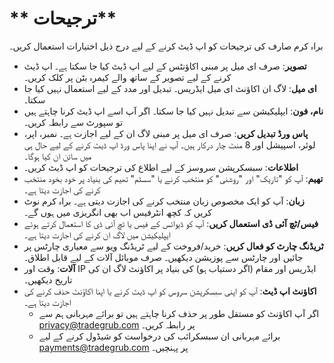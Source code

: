 # ** ترجیحات**
  
  
براہ کرم صارف کی ترجیحات کو اپ ڈیٹ کرنے کے لیے درج ذیل اختیارات استعمال کریں۔ 
- **تصویر**: صرف ای میل پر مبنی اکاؤنٹس کے لیے اپ ڈیٹ کیا جا سکتا ہے۔ اپ ڈیٹ کرنے کے لیے تصویر کے ساتھ والے کیمرہ بٹن پر کلک کریں۔
- **ای میل**: لاگ ان اکاؤنٹ ای میل ایڈریس۔ تبدیل اور مدد کے لیے استعمال نہیں کیا جا سکتا۔
- **نام، فون**: ایپلیکیشن سے تبدیل نہیں کیا جا سکتا۔ اگر آپ اسے اپ ڈیٹ کرنا چاہتے ہیں تو سپورٹ سے رابطہ کریں۔
- **پاس ورڈ تبدیل کریں**: صرف ای میل پر مبنی لاگ ان کے لیے اجازت ہے۔ نمبر، اپر، لوئر، اسپیشل اور 8 منٹ چار درکار ہیں۔ آپ نے اپنا پاس ورڈ اپ ڈیٹ کرنے کے لیے حال ہی میں سائن ان کیا ہوگا۔
- **اطلاعات**: سبسکرپشن سروسز کے لیے اطلاع کی ترجیحات کو اپ ڈیٹ کریں۔
- **تھیم**: آپ کو "تاریک" اور "روشنی" کو منتخب کرنے یا "سسٹم" تھیم کی بنیاد پر خود بخود منتخب کرنے کی اجازت دیتا ہے۔
- **زبان**: آپ کو ایک مخصوص زبان منتخب کرنے کی اجازت دیتی ہے۔ براہ کرم نوٹ کریں کہ کچھ انٹرفیس اب بھی انگریزی میں ہوں گے۔
- **فیس/ٹچ آئی ڈی استعمال کریں**: آپ کو ڈیوائس کے فیس یا ٹچ آئی ڈی کا استعمال کرتے ہوئے ایپلیکیشن میں لاگ ان کرنے کی اجازت دیتا ہے۔
- **ٹریڈنگ چارٹ کو فعال کریں**: خرید/فروخت کے لیے ٹریڈنگ ویو سے معیاری چارٹس پر جائیں اور چارٹس سے پوزیشن دیکھیں۔ صرف موبائل آلات کے لیے قابل اطلاق۔   
- **آلات**: وقت اور IP ایڈریس اور مقام (اگر دستیاب ہو) کی بنیاد پر اکاؤنٹ لاگ ان کی تاریخ دیکھیں۔
- **اکاؤنٹ اپ ڈیٹ**: آپ کو اپنی سبسکرپشن سروس کو اپ ڈیٹ کرنے یا اپنا اکاؤنٹ حذف کرنے کی اجازت دیتا ہے۔ 
  - اگر آپ اکاؤنٹ کو مستقل طور پر حذف کرنا چاہتے ہیں تو برائے مہربانی ہم سے [privacy@tradegrub.com](mailto:privacy@tradegrub.com) پر رابطہ کریں۔
  - برائے مہربانی ان سبسکرائب کی درخواست کو شیڈول کرنے کے لیے [payments@tradegrub.com](mailto:payments@tradegrub.com) پر پہنچیں۔
